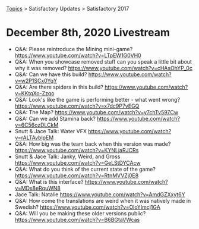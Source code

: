 [Topics](../../topics.md) > Satisfactory Updates > Satisfactory 2017

# December 8th, 2020 Livestream
* Q&A: Please reintroduce the Mining mini-game? https://www.youtube.com/watch?v=LTpEW1G0VH0
* Q&A: When you showcase removed stuff can you speak a little bit about why it was removed? https://www.youtube.com/watch?v=cHAsOhYP_0c
* Q&A: Can we have this build? https://www.youtube.com/watch?v=w2P1SCx0YqY
* Q&A: Are there spiders in this build? https://www.youtube.com/watch?v=KKtqXo-Zzqo
* Q&A: Look's like the game is performing better - what went wrong? https://www.youtube.com/watch?v=x7dc9P7vEGQ
* Q&A: The Map? https://www.youtube.com/watch?v=y7chTv597Cw
* Q&A: Can we add Stamina back? https://www.youtube.com/watch?v=6C56ozDLCkM
* Snutt & Jace Talk: Water VFX https://www.youtube.com/watch?v=rALTAvblpEM
* Q&A: How big was the team back when this version was made? https://www.youtube.com/watch?v=KYNLjaRJCRs
* Snutt & Jace Talk: Janky, Weird, and Gross https://www.youtube.com/watch?v=GeLStDYCAcw
* Q&A: What do you think of the current state of the game? https://www.youtube.com/watch?v=RtnMVVZj0E8
* Q&A: What is this interface? https://www.youtube.com/watch?v=MDs8eRquWN8
* Jace Talk: Natalie https://www.youtube.com/watch?v=AmdGZXxyt6Y
* Q&A: How come the translations are weird when it was natively made in Swedish? https://www.youtube.com/watch?v=OloYImcj1GA
* Q&A: Will you be making these older versions public? https://www.youtube.com/watch?v=B6BGtaVWcas
